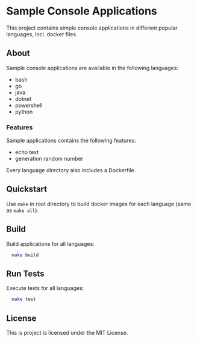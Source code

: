 
# Sample Console Applications

This project contains simple console applications in different popular languages, incl. docker files.

## About

Sample console applications are available in the following languages:
- bash
- go
- java
- dotnet
- powershell
- python

### Features
Sample applications contains the following features:
- echo text
- generation random number

Every language directory also includes a Dockerfile.

## Quickstart
Use `make` in root directory to build docker images for each language (same as `make all`).

## Build
Build applications for all languages:

```bash
  make build
```

## Run Tests
Execute tests for all languages:

```bash
  make test
```

## License
This is project is licensed under the MIT License.